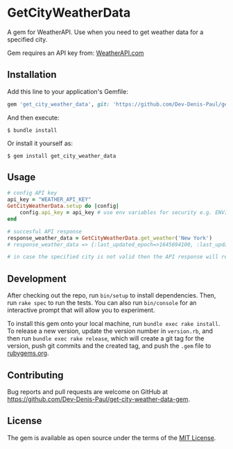 # GetCityWeatherData

A gem for WeatherAPI. Use when you need to get weather data for a specified city.
 
Gem requires an API key from: [WeatherAPI.com](https://www.weatherapi.com/)

## Installation

Add this line to your application's Gemfile:

```ruby
gem 'get_city_weather_data', git: 'https://github.com/Dev-Denis-Paul/get-city-weather-data-gem', branch: :main
```

And then execute:

    $ bundle install

Or install it yourself as:

    $ gem install get_city_weather_data

## Usage

```ruby
# config API key
api_key = "WEATHER_API_KEY"
GetCityWeatherData.setup do |config|
    config.api_key = api_key # use env variables for security e.g. ENV["WEATHER_API_KEY"]
end

# succesful API response
response_weather_data = GetCityWeatherData.get_weather('New York')
# response_weather_data => {:last_updated_epoch=>1645694100, :last_updated=>"2022-02-24 04:15", :temp_c=>0.0, :temp_f=>32.0, :is_day=>0, :condition=>{:text=>"Partly cloudy", :icon=>"//cdn.weatherapi.com/weather/64x64/night/116.png", :code=>1003}, :wind_mph=>12.5, :wind_kph=>20.2, :wind_degree=>340, :wind_dir=>"NNW", :pressure_mb=>1027.0, :pressure_in=>30.33, :precip_mm=>0.0, :precip_in=>0.0, :humidity=>49, :cloud=>75, :feelslike_c=>-5.2, :feelslike_f=>22.6, :vis_km=>16.0, :vis_miles=>9.0, :uv=>1.0, :gust_mph=>16.1, :gust_kph=>25.9}

# in case the specified city is not valid then the API response will return the specific error message e.g. response_weather_data => "No matching location found."
```

## Development

After checking out the repo, run `bin/setup` to install dependencies. Then, run `rake spec` to run the tests. You can also run `bin/console` for an interactive prompt that will allow you to experiment.

To install this gem onto your local machine, run `bundle exec rake install`. To release a new version, update the version number in `version.rb`, and then run `bundle exec rake release`, which will create a git tag for the version, push git commits and the created tag, and push the `.gem` file to [rubygems.org](https://rubygems.org).

## Contributing

Bug reports and pull requests are welcome on GitHub at https://github.com/Dev-Denis-Paul/get-city-weather-data-gem.

## License

The gem is available as open source under the terms of the [MIT License](https://opensource.org/licenses/MIT).
